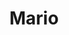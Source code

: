 ---
title: Mario
crosslinks:
- livven
- gaming
- nintendo
- casualnintendo
- GameXPlain
- fivenightsatfreddys
- unexpectedfactorial
- assholes
- retrogaming
- vexillology
- GamingLeaksAndRumours
- 143l5as
- free_karma
- thingsforants
- gamemusic
- 3dshacks
- MarioMaker
- hitmanimals
- titlegore
- drawing
---